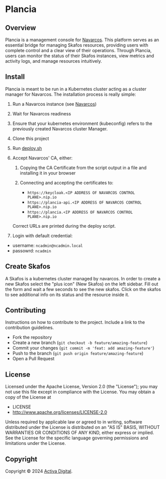 # Plancia

## Overview
Plancia is a management console for [Navarcos](https://github.com/Navarcos/navarcos).
This platform serves as an essential bridge for managing Skafos resources, providing 
users with complete control and a clear view of their operations.
Through Plancia, users can monitor the status of their Skafos instances, 
view metrics and activity logs, and manage resources intuitively.

## Install
Plancia is meant to be run in a Kubernetes cluster acting as a cluster manager for Navarcos.
The installation process is really simple:
1. Run a Navarcos instance (see [Navarcos](https://github.com/Navarcos/navarcos/))
2. Wait for Navarcos readiness
3. Ensure that your kubernetes environment (kubeconfig) refers to the previously created Navarcos cluster Manager.
4. Clone this project
5. Run [deploy.sh](https://github.com/Navarcos/plancia/blob/main/deploy.sh)
6. Accept Navarcos' CA, either:
   1. Copying the CA Certificate from the script output in a file and installing it in your browser
   2. Connecting and accepting the certificates to:

      - `https://keycloak.<IP ADDRESS OF NAVARCOS CONTROL PLANE>.nip.io`
      - `https://plancia-api.<IP ADDRESS OF NAVARCOS CONTROL PLANE>.nip.io`
      - `https://plancia.<IP ADDRESS OF NAVARCOS CONTROL PLANE>.nip.io`

   Correct URLs are printed during the deploy script.
7. Login with default credential:
  * username: `ncadmin@ncadmin.local`
  * passowrd: `ncadmin`

## Create Skafos
A Skafos is a kubernetes cluster managed by navarcos.
In order to create a new Skafos select the "plus icon" (New Skafos) on the left sidebar.
Fill out the form and wait a few seconds to see the new skafos.
Click on the skafos to see additional info on its status and the resource inside it.



## Contributing
Instructions on how to contribute to the project. Include a link to the contribution guidelines.

* Fork the repository
* Create a new branch (`git checkout -b feature/amazing-feature`)
* Commit your changes (`git commit -m 'feat: add amazing-feature'`)
* Push to the branch (`git push origin feature/amazing-feature`)
* Open a Pull Request

## License
Licensed under the Apache License, Version 2.0 (the "License"); you may not use this file except in compliance with the License.
You may obtain a copy of the License at

* LICENSE
* <http://www.apache.org/licenses/LICENSE-2.0>

Unless required by applicable law or agreed to in writing, software distributed under the License is distributed on an "AS IS" BASIS, WITHOUT WARRANTIES OR CONDITIONS OF ANY KIND, either express or implied. See the License for the specific language governing permissions and limitations under the License.

## Copyright

Copyright :copyright: 2024 [Activa Digital](https://www.activadigital.it).